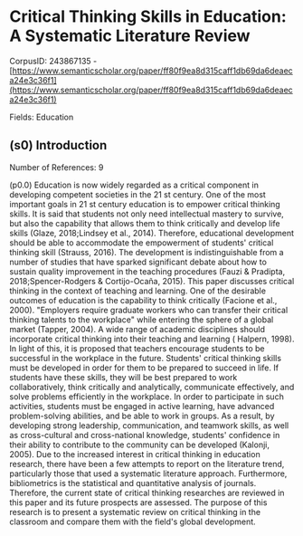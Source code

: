 # Critical Thinking Skills in Education: A Systematic Literature Review

CorpusID: 243867135 - [https://www.semanticscholar.org/paper/ff80f9ea8d315caff1db69da6deaeca24e3c36f1](https://www.semanticscholar.org/paper/ff80f9ea8d315caff1db69da6deaeca24e3c36f1)

Fields: Education

## (s0) Introduction
Number of References: 9

(p0.0) Education is now widely regarded as a critical component in developing competent societies in the 21 st century. One of the most important goals in 21 st century education is to empower critical thinking skills. It is said that students not only need intellectual mastery to survive, but also the capability that allows them to think critically and develop life skills (Glaze, 2018;Lindsey et al., 2014). Therefore, educational development should be able to accommodate the empowerment of students' critical thinking skill (Strauss, 2016). The development is indistinguishable from a number of studies that have sparked significant debate about how to sustain quality improvement in the teaching procedures (Fauzi & Pradipta, 2018;Spencer-Rodgers & Cortijo-Ocaña, 2015). This paper discusses critical thinking in the context of teaching and learning. One of the desirable outcomes of education is the capability to think critically (Facione et al., 2000). "Employers require graduate workers who can transfer their critical thinking talents to the workplace" while entering the sphere of a global market (Tapper, 2004). A wide range of academic disciplines should incorporate critical thinking into their teaching and learning ( Halpern, 1998). In light of this, it is proposed that teachers encourage students to be successful in the workplace in the future. Students' critical thinking skills must be developed in order for them to be prepared to succeed in life. If students have these skills, they will be best prepared to work collaboratively, think critically and analytically, communicate effectively, and solve problems efficiently in the workplace. In order to participate in such activities, students must be engaged in active learning, have advanced problem-solving abilities, and be able to work in groups. As a result, by developing strong leadership, communication, and teamwork skills, as well as cross-cultural and cross-national knowledge, students' confidence in their ability to contribute to the community can be developed (Kalonji, 2005). Due to the increased interest in critical thinking in education research, there have been a few attempts to report on the literature trend, particularly those that used a systematic literature approach. Furthermore, bibliometrics is the statistical and quantitative analysis of journals. Therefore, the current state of critical thinking researches are reviewed in this paper and its future prospects are assessed. The purpose of this research is to present a systematic review on critical thinking in the classroom and compare them with the field's global development.
